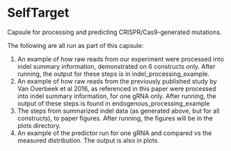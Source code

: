 # SelfTarget
Capsule for processing and predicting CRISPR/Cas9-generated mutations.

The following are all run as part of this capsule:

1. An example of how raw reads from our experiment were processed into indel summary information, demonstrated on 6 constructs only. After running, the output for these steps is in indel_processing_example. 
2. An example of how raw reads from the previously published study by Van Overbeek et al 2016, as referenced in this paper were processed into indel summary information, for one gRNA only. After running, the output of these steps is found in endogenous_processing_example
4. The steps from summarized indel data (as generated above, but for all constructs), to paper figures. After running, the figures will be in the plots directory.
3. An example of the predictor run for one gRNA and compared vs the measured distribution. The output is also in plots. 
